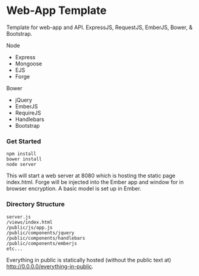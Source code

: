 Web-App Template
================
Template for web-app and API. ExpressJS, RequestJS, EmberJS, Bower, &amp; Bootstrap.

Node
* Express
* Mongoose
* EJS
* Forge

Bower
* jQuery
* EmberJS
* RequireJS
* Handlebars
* Bootstrap

### Get Started

    npm install
    bower install
    node server

This will start a web server at 8080 which is hosting the static page index.html. Forge will be injected into the Ember app and window for in browser encryption. A basic model is set up in Ember.

### Directory Structure

    server.js
    /views/index.html
    /public/js/app.js
    /public/components/jquery
    /public/components/handlebars
    /public/components/emberjs
    etc...

Everything in public is statically hosted (without the public text at) http://0.0.0.0/everything-in-public.


